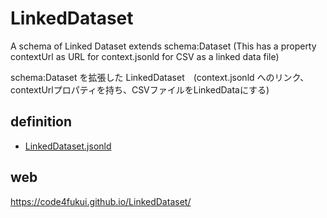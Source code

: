 # LinkedDataset

A schema of Linked Dataset extends schema:Dataset (This has a property contextUrl as URL for context.jsonld for CSV as a linked data file)

schema:Dataset を拡張した LinkedDataset　(context.jsonld へのリンク、contextUrlプロパティを持ち、CSVファイルをLinkedDataにする)

## definition

- [LinkedDataset.jsonld](LinkedDataset.jsonld)

## web

https://code4fukui.github.io/LinkedDataset/

